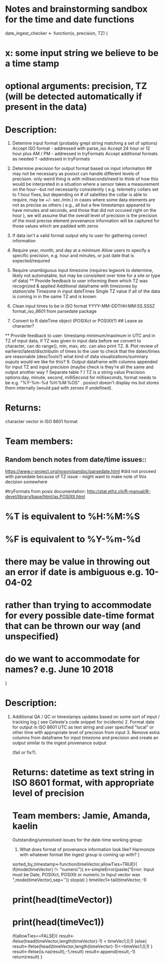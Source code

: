 # Notes and brainstorming sandbox for the time and date functions

date_ingest_checker <- function(x, precision, TZ) {
  # x: some input string we believe to be a time stamp
  # optional arguments: precision, TZ (will be detected automatically if present in the data)
  
  # Description:
  1. Detemine input format (probably grepl string matching a set of options)
  Accept ISO format - addressed with parse_iso
  Accept 24 hour or 12 hour plus AM / PM - addressed in tryFormats
  Accept additional formats as needed ? -addressed in tryFormats
  
  2. Determine precision for output format based on input information ## may not be necessary as posixct can handle different levels of precision. only weird thing is with milliseconds!need to think of how this would be interpreted in a situation where a sensor takes a measurement on the hour--but not necessarily consistently (
  e.g. telemetry collars set to 1 hour fixes,
  but depending on # of satellites the collar is able to require, may be +/- sec./min.)
  in cases where some data elements are not as precise as others (
    e.g.,
    all but a few timestamps appeared to have minutes and seconds,
    and those that did not occured right on the hour
  ),
  we will assume that the overall level of precision is the precision of the most precise element
  provenance information will be captured for those values which are padded with zeros
  3. If data isn't a valid format output why to user for gathering correct information
  4. Require year, month, and day at a minimum
  Allow users to specify a specific precision, e.g. hour and minutes, or just date that is expected/required
  5. Require unambiguous input timezone (requires legwork to determine, likely not automatable, but may be consisitent over time for a site or type of data)
  ** Provide feedback to user informing them which TZ was recognized & applied
  Additional dataframe with timezones by station/site
  Timezone in input dateTimes
  Single TZ value if all of the data is coming in in the same TZ and is known
  6. Clean input times to be in ISO format
  YYYY-MM-DDTHH:MM:SS.SSSZ
  format_iso_8601 from parsedate package
  7. Convert to R dateTime object (POSIXct or POSIXlt?) ## Leave as character?
  
  ** Provide feedback to user: timestamp minimum/maximum in UTC and in TZ of input data, if TZ was given in input data
  before we convert to character, can do range(), min, max, etc.
  can also print TZ.
  8. Plot review of earlierst/latest/disctributin of times to the user to check that the dates/times are reasonable (descTools?)
  what kind of data visualizations/summary ouputs would we like for this?
  9. Output dataframe with columns appended for input TZ and input precision (maybe check is they're all the same and output another way ? Separate table ?
  )
TZ is a string value
Precision options:day, minute, second, milliSecond
for milliseconds, format needs to be e.g. "%Y-%m-%d %H:%M:%OS" . posixct doesn't display ms but stores them internally (would pad with zeroes if undefined).

# Returns:
character vector in ISO 8601 format

# Team members:

## Random bench notes from date/time issues::

https://www.r-project.org/nosvn/pandoc/parsedate.html
#did not proceed with parsedate because of TZ issue - might want to make note of this decision somewhere

#tryFormats from posix documentation: http://stat.ethz.ch/R-manual/R-devel/library/base/html/as.POSIXlt.html
# %T is equivalent to %H:%M:%S
# %F is equivalent to %Y-%m-%d

# there may be value in throwing out an error if date is ambiguous e.g. 10-04-02
# rather than trying to accommodate for every possible date-time format that can be thrown our way (and unspecified)
# do we want to accommodate for names? e.g. June 10 2018


}



# Description:
1. Additional QA / QC or timestamps updates based on some sort of input /
  tracking log (
    see Celeste's code snippet for incidents)
    2. Format date for output in ISO 8601 UTC as text string and user specified "local" or other time with appropriate level of precision from input
    3. Remove extra columns from dataframe for input timezone and precision and create an output similar to the ingest provenance output
    
    (fail or fix?).
    
    # Returns: datetime as text string in ISO 8601 format, with appropriate level of precision
    
    # Team members: Jamie, Amanda, kaelin
    
    Outstanding/unresolved issues for the date-time working group:
    1. What does format of provenance information look like? Harmonize with whatever format the ingest group is coming up with?
    }
    
    
    
    
    sorted_by_timestamp<-function(timeVector,allowTies=TRUE){
    if(mode(timeVector) != "numeric"){
    e<-simpleError(paste("Error: Input must be Date, POSIXct, POSIXlt or numeric.\n Input vector was ",mode(timeVector),sep=''))
    stop(e)
    }
    timeVec1<-tail(timeVector,-1)
    # print(head(timeVector))
    # print(head(timeVec1))
    if(allowTies==FALSE){
    result<-ifelse(head(timeVector,length(timeVector)-1) < timeVec1,0,1)
    }else{
    result<-ifelse(head(timeVector,length(timeVector)-1)<=timeVec1,0,1)
    }
    result<-ifelse(is.na(result),-1,result)
    result<-append(result,-1)
    return(result)
    }